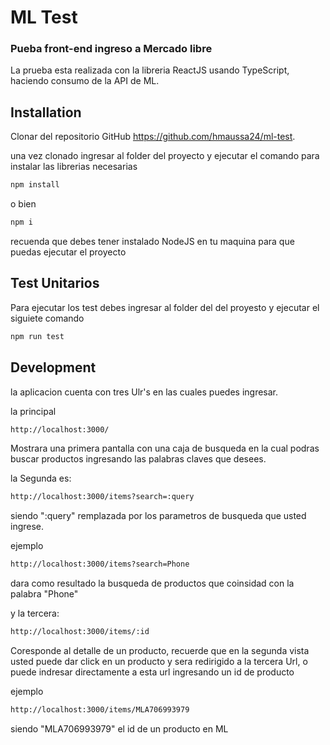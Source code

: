 # ML Test
### Pueba front-end ingreso a Mercado libre

La prueba esta realizada con la libreria ReactJS usando TypeScript, haciendo consumo de la 
API de ML.

## Installation

Clonar del repositorio GitHub https://github.com/hmaussa24/ml-test.

una vez clonado ingresar al folder del proyecto y ejecutar el comando para instalar las librerias necesarias 


```sh
npm install
```

o bien 

```sh
npm i
```
recuenda que debes tener instalado NodeJS en tu maquina para que puedas ejecutar el proyecto


## Test Unitarios

Para ejecutar los test debes ingresar al folder del del proyesto y ejecutar el siguiete comando

```sh
npm run test
```

## Development

la aplicacion cuenta con tres Ulr's en las cuales puedes ingresar.

la principal 

```sh
http://localhost:3000/
```
Mostrara una primera pantalla con una caja de busqueda en la cual podras buscar productos ingresando las palabras claves que desees.

la Segunda es:

```sh
http://localhost:3000/items?search=:query
```

siendo ":query" remplazada por los parametros de busqueda que usted ingrese. 

ejemplo

```sh
http://localhost:3000/items?search=Phone
```

dara como resultado la busqueda de productos que coinsidad con la palabra "Phone"

y la tercera:

```sh
http://localhost:3000/items/:id
```
Coresponde al detalle de un producto, recuerde que en la segunda vista usted puede dar click en un producto y sera redirigido a la tercera Url, o puede indresar directamente a esta url ingresando un id de producto

ejemplo

```sh
http://localhost:3000/items/MLA706993979
```

siendo "MLA706993979" el id de un producto en ML